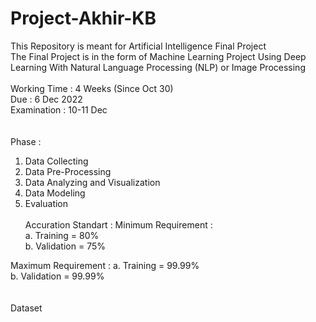 # Project-Akhir-KB

This Repository is meant for Artificial Intelligence Final Project \
The Final Project is in the form of Machine Learning Project Using Deep Learning With Natural Language Processing (NLP) or Image Processing \
\
Working Time : 4 Weeks (Since Oct 30) \
Due : 6 Dec 2022 \
Examination : 10-11 Dec \
\
\
Phase : 
1. Data Collecting 
2. Data Pre-Processing 
3. Data Analyzing and Visualization 
4. Data Modeling 
5. Evaluation 
\
\
Accuration Standart : 
  Minimum Requirement : \
    a. Training = 80% \
    b. Validation = 75% 

  Maximum Requirement : 
    a. Training = 99.99% \
    b. Validation = 99.99% \
\
\
Dataset
